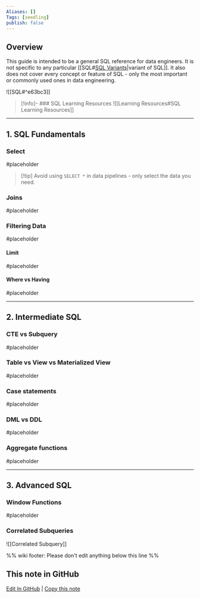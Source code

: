 ```yaml
---
Aliases: []
Tags: [seedling]
publish: false
---
```


## Overview

This guide is intended to be a general SQL reference for data engineers. It is not specific to any particular [[SQL#[SQL Variants](http://troels.arvin.dk/db/rdbms/)|variant of SQL]]. It also does not cover every concept or feature of SQL - only the most important or commonly used ones in data engineering.

![[SQL#^e63bc3]]

> [!info]- ### SQL Learning Resources
> ![[Learning Resources#SQL Learning Resources]]

---
## 1. SQL Fundamentals

### Select

#placeholder
> [!tip] Avoid using `SELECT *` in data pipelines - only select the data you need.

### Joins

#placeholder 

### Filtering Data

#placeholder

#### Limit

#placeholder

#### Where vs Having

#placeholder 

---

## 2. Intermediate SQL

### CTE vs Subquery

#placeholder

### Table vs View vs Materialized View

#placeholder 

### Case statements

#placeholder 

### DML vs DDL

#placeholder

### Aggregate functions

#placeholder 

---

## 3. Advanced SQL

### Window Functions

#placeholder

### Correlated Subqueries

![[Correlated Subquery]]


%% wiki footer: Please don't edit anything below this line %%

## This note in GitHub

<span class="git-footer">[Edit In GitHub](https://github.dev/data-engineering-community/data-engineering-wiki/blob/main/Guides/SQL%20%Guide.md "git-hub-edit-note") | [Copy this note](https://raw.githubusercontent.com/data-engineering-community/data-engineering-wiki/main/Guides/SQL%20Guide.md "git-hub-copy-note") </span>
